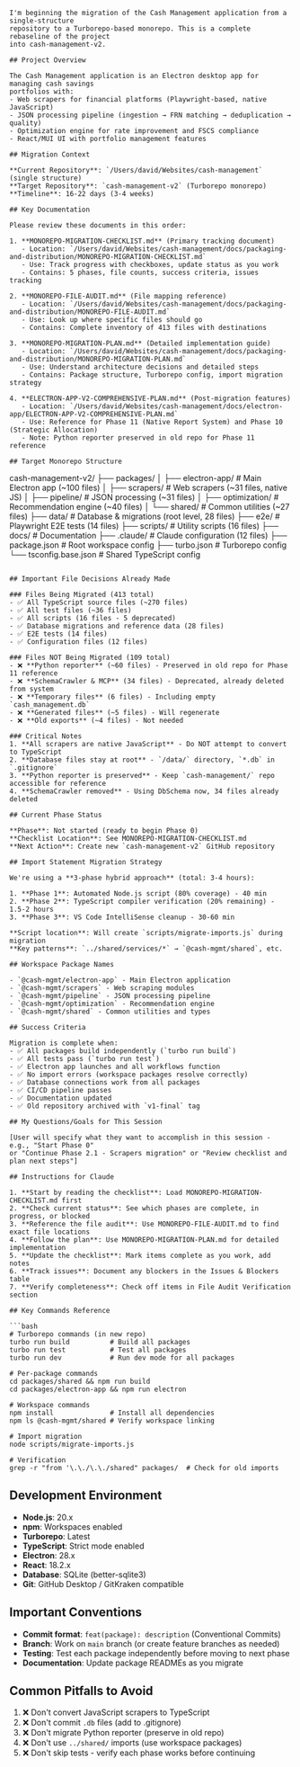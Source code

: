 ```
I'm beginning the migration of the Cash Management application from a single-structure
repository to a Turborepo-based monorepo. This is a complete rebaseline of the project
into cash-management-v2.

## Project Overview

The Cash Management application is an Electron desktop app for managing cash savings
portfolios with:
- Web scrapers for financial platforms (Playwright-based, native JavaScript)
- JSON processing pipeline (ingestion → FRN matching → deduplication → quality)
- Optimization engine for rate improvement and FSCS compliance
- React/MUI UI with portfolio management features

## Migration Context

**Current Repository**: `/Users/david/Websites/cash-management` (single structure)
**Target Repository**: `cash-management-v2` (Turborepo monorepo)
**Timeline**: 16-22 days (3-4 weeks)

## Key Documentation

Please review these documents in this order:

1. **MONOREPO-MIGRATION-CHECKLIST.md** (Primary tracking document)
   - Location: `/Users/david/Websites/cash-management/docs/packaging-and-distribution/MONOREPO-MIGRATION-CHECKLIST.md`
   - Use: Track progress with checkboxes, update status as you work
   - Contains: 5 phases, file counts, success criteria, issues tracking

2. **MONOREPO-FILE-AUDIT.md** (File mapping reference)
   - Location: `/Users/david/Websites/cash-management/docs/packaging-and-distribution/MONOREPO-FILE-AUDIT.md`
   - Use: Look up where specific files should go
   - Contains: Complete inventory of 413 files with destinations

3. **MONOREPO-MIGRATION-PLAN.md** (Detailed implementation guide)
   - Location: `/Users/david/Websites/cash-management/docs/packaging-and-distribution/MONOREPO-MIGRATION-PLAN.md`
   - Use: Understand architecture decisions and detailed steps
   - Contains: Package structure, Turborepo config, import migration strategy

4. **ELECTRON-APP-V2-COMPREHENSIVE-PLAN.md** (Post-migration features)
   - Location: `/Users/david/Websites/cash-management/docs/electron-app/ELECTRON-APP-V2-COMPREHENSIVE-PLAN.md`
   - Use: Reference for Phase 11 (Native Report System) and Phase 10 (Strategic Allocation)
   - Note: Python reporter preserved in old repo for Phase 11 reference

## Target Monorepo Structure

```
cash-management-v2/
├── packages/
│   ├── electron-app/      # Main Electron app (~100 files)
│   ├── scrapers/          # Web scrapers (~31 files, native JS)
│   ├── pipeline/          # JSON processing (~31 files)
│   ├── optimization/      # Recommendation engine (~40 files)
│   └── shared/            # Common utilities (~27 files)
├── data/                  # Database & migrations (root level, 28 files)
├── e2e/                   # Playwright E2E tests (14 files)
├── scripts/               # Utility scripts (16 files)
├── docs/                  # Documentation
├── .claude/               # Claude configuration (12 files)
├── package.json           # Root workspace config
├── turbo.json             # Turborepo config
└── tsconfig.base.json     # Shared TypeScript config
```

## Important File Decisions Already Made

### Files Being Migrated (413 total)
- ✅ All TypeScript source files (~270 files)
- ✅ All test files (~36 files)
- ✅ All scripts (16 files - 5 deprecated)
- ✅ Database migrations and reference data (28 files)
- ✅ E2E tests (14 files)
- ✅ Configuration files (12 files)

### Files NOT Being Migrated (109 total)
- ❌ **Python reporter** (~60 files) - Preserved in old repo for Phase 11 reference
- ❌ **SchemaCrawler & MCP** (34 files) - Deprecated, already deleted from system
- ❌ **Temporary files** (6 files) - Including empty `cash_management.db`
- ❌ **Generated files** (~5 files) - Will regenerate
- ❌ **Old exports** (~4 files) - Not needed

### Critical Notes
1. **All scrapers are native JavaScript** - Do NOT attempt to convert to TypeScript
2. **Database files stay at root** - `/data/` directory, `*.db` in `.gitignore`
3. **Python reporter is preserved** - Keep `cash-management/` repo accessible for reference
4. **SchemaCrawler removed** - Using DbSchema now, 34 files already deleted

## Current Phase Status

**Phase**: Not started (ready to begin Phase 0)
**Checklist Location**: See MONOREPO-MIGRATION-CHECKLIST.md
**Next Action**: Create new `cash-management-v2` GitHub repository

## Import Statement Migration Strategy

We're using a **3-phase hybrid approach** (total: 3-4 hours):

1. **Phase 1**: Automated Node.js script (80% coverage) - 40 min
2. **Phase 2**: TypeScript compiler verification (20% remaining) - 1.5-2 hours
3. **Phase 3**: VS Code IntelliSense cleanup - 30-60 min

**Script location**: Will create `scripts/migrate-imports.js` during migration
**Key patterns**: `../shared/services/*` → `@cash-mgmt/shared`, etc.

## Workspace Package Names

- `@cash-mgmt/electron-app` - Main Electron application
- `@cash-mgmt/scrapers` - Web scraping modules
- `@cash-mgmt/pipeline` - JSON processing pipeline
- `@cash-mgmt/optimization` - Recommendation engine
- `@cash-mgmt/shared` - Common utilities and types

## Success Criteria

Migration is complete when:
- ✅ All packages build independently (`turbo run build`)
- ✅ All tests pass (`turbo run test`)
- ✅ Electron app launches and all workflows function
- ✅ No import errors (workspace packages resolve correctly)
- ✅ Database connections work from all packages
- ✅ CI/CD pipeline passes
- ✅ Documentation updated
- ✅ Old repository archived with `v1-final` tag

## My Questions/Goals for This Session

[User will specify what they want to accomplish in this session - e.g., "Start Phase 0"
or "Continue Phase 2.1 - Scrapers migration" or "Review checklist and plan next steps"]

## Instructions for Claude

1. **Start by reading the checklist**: Load MONOREPO-MIGRATION-CHECKLIST.md first
2. **Check current status**: See which phases are complete, in progress, or blocked
3. **Reference the file audit**: Use MONOREPO-FILE-AUDIT.md to find exact file locations
4. **Follow the plan**: Use MONOREPO-MIGRATION-PLAN.md for detailed implementation
5. **Update the checklist**: Mark items complete as you work, add notes
6. **Track issues**: Document any blockers in the Issues & Blockers table
7. **Verify completeness**: Check off items in File Audit Verification section

## Key Commands Reference

```bash
# Turborepo commands (in new repo)
turbo run build          # Build all packages
turbo run test           # Test all packages
turbo run dev            # Run dev mode for all packages

# Per-package commands
cd packages/shared && npm run build
cd packages/electron-app && npm run electron

# Workspace commands
npm install              # Install all dependencies
npm ls @cash-mgmt/shared # Verify workspace linking

# Import migration
node scripts/migrate-imports.js

# Verification
grep -r "from '\.\./\.\./shared" packages/  # Check for old imports
```

## Development Environment

- **Node.js**: 20.x
- **npm**: Workspaces enabled
- **Turborepo**: Latest
- **TypeScript**: Strict mode enabled
- **Electron**: 28.x
- **React**: 18.2.x
- **Database**: SQLite (better-sqlite3)
- **Git**: GitHub Desktop / GitKraken compatible

## Important Conventions

- **Commit format**: `feat(package): description` (Conventional Commits)
- **Branch**: Work on `main` branch (or create feature branches as needed)
- **Testing**: Test each package independently before moving to next phase
- **Documentation**: Update package READMEs as you migrate

## Common Pitfalls to Avoid

1. ❌ Don't convert JavaScript scrapers to TypeScript
2. ❌ Don't commit `.db` files (add to .gitignore)
3. ❌ Don't migrate Python reporter (preserve in old repo)
4. ❌ Don't use `../shared/` imports (use workspace packages)
5. ❌ Don't skip tests - verify each phase works before continuing
